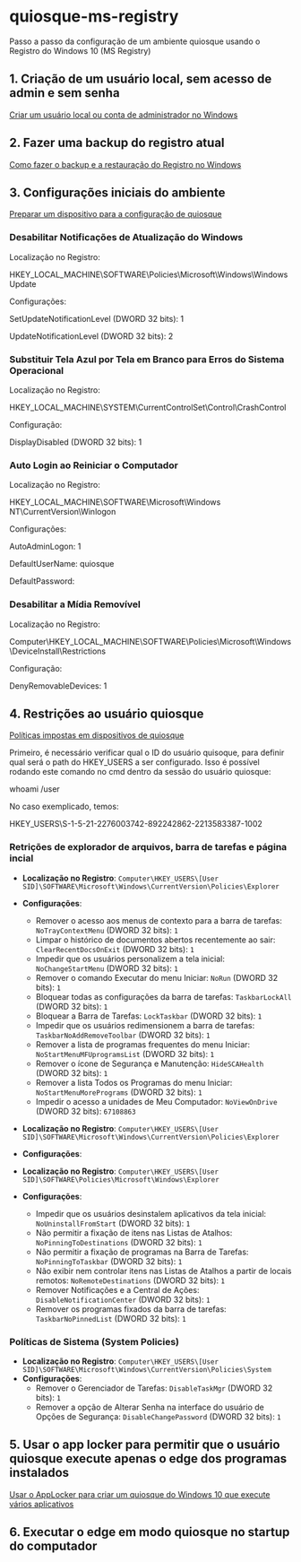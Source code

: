 # quiosque-ms-registry
Passo a passo da configuração de um ambiente quiosque usando o Registro do Windows 10 (MS Registry)

## 1. Criação de um usuário local, sem acesso de admin e sem senha
[Criar um usuário local ou conta de administrador no Windows](https://support.microsoft.com/pt-br/windows/criar-um-usu%C3%A1rio-local-ou-conta-de-administrador-no-windows-20de74e0-ac7f-3502-a866-32915af2a34d#:~:text=11Windows%2010-,Criar%20uma%20conta%20de%20usu%C3%A1rio%20local,outro%20usu%C3%A1rio%2C%20selecione%20Adicionar%20conta.)

## 2. Fazer uma backup do registro atual

[Como fazer o backup e a restauração do Registro no Windows](https://support.microsoft.com/pt-br/topic/como-fazer-o-backup-e-a-restaura%C3%A7%C3%A3o-do-registro-no-windows-855140ad-e318-2a13-2829-d428a2ab0692)

## 3. Configurações iniciais do ambiente

[Preparar um dispositivo para a configuração de quiosque](https://learn.microsoft.com/pt-br/windows/configuration/kiosk-prepare)

### Desabilitar Notificações de Atualização do Windows

Localização no Registro:

HKEY_LOCAL_MACHINE\SOFTWARE\Policies\Microsoft\Windows\WindowsUpdate

Configurações:

SetUpdateNotificationLevel (DWORD 32 bits): 1

UpdateNotificationLevel (DWORD 32 bits): 2

### Substituir Tela Azul por Tela em Branco para Erros do Sistema Operacional

Localização no Registro: 

HKEY_LOCAL_MACHINE\SYSTEM\CurrentControlSet\Control\CrashControl

Configuração:

DisplayDisabled (DWORD 32 bits): 1

### Auto Login ao Reiniciar o Computador

Localização no Registro: 

HKEY_LOCAL_MACHINE\SOFTWARE\Microsoft\Windows NT\CurrentVersion\Winlogon

Configurações:

AutoAdminLogon: 1

DefaultUserName: quiosque

DefaultPassword: 

### Desabilitar a Mídia Removível

Localização no Registro: 

Computer\HKEY_LOCAL_MACHINE\SOFTWARE\Policies\Microsoft\Windows\DeviceInstall\Restrictions

Configuração:

DenyRemovableDevices: 1

## 4. Restrições ao usuário quiosque

[Políticas impostas em dispositivos de quiosque](https://learn.microsoft.com/pt-br/windows/configuration/kiosk-policies)

Primeiro, é necessário verificar qual o ID do usuário quisoque, para definir qual será o path do HKEY_USERS a ser configurado. Isso é possível rodando este comando no cmd dentro da sessão do usuário quiosque:

whoami /user

No caso exemplicado, temos:

HKEY_USERS\S-1-5-21-2276003742-892242862-2213583387-1002


### Retrições de explorador de arquivos, barra de tarefas e página incial
- **Localização no Registro**: `Computer\HKEY_USERS\[User SID]\SOFTWARE\Microsoft\Windows\CurrentVersion\Policies\Explorer`
- **Configurações**:
  - Remover o acesso aos menus de contexto para a barra de tarefas: `NoTrayContextMenu` (DWORD 32 bits): `1`
  - Limpar o histórico de documentos abertos recentemente ao sair: `ClearRecentDocsOnExit` (DWORD 32 bits): `1`
  - Impedir que os usuários personalizem a tela inicial: `NoChangeStartMenu` (DWORD 32 bits): `1`
  - Remover o comando Executar do menu Iniciar: `NoRun` (DWORD 32 bits): `1`
  - Bloquear todas as configurações da barra de tarefas: `TaskbarLockAll` (DWORD 32 bits): `1`
  - Bloquear a Barra de Tarefas: `LockTaskbar` (DWORD 32 bits): `1`
  - Impedir que os usuários redimensionem a barra de tarefas: `TaskbarNoAddRemoveToolbar` (DWORD 32 bits): `1`
  - Remover a lista de programas frequentes do menu Iniciar: `NoStartMenuMFUprogramsList` (DWORD 32 bits): `1`
  - Remover o ícone de Segurança e Manutenção: `HideSCAHealth` (DWORD 32 bits): `1`
  - Remover a lista Todos os Programas do menu Iniciar: `NoStartMenuMorePrograms` (DWORD 32 bits): `1`
  - Impedir o acesso a unidades de Meu Computador: `NoViewOnDrive` (DWORD 32 bits): `67108863`

- **Localização no Registro**: `Computer\HKEY_USERS\[User SID]\SOFTWARE\Microsoft\Windows\CurrentVersion\Policies\Explorer`
- **Configurações**:

- **Localização no Registro**: `Computer\HKEY_USERS\[User SID]\SOFTWARE\Policies\Microsoft\Windows\Explorer`
- **Configurações**:
  - Impedir que os usuários desinstalem aplicativos da tela inicial: `NoUninstallFromStart` (DWORD 32 bits): `1`
  - Não permitir a fixação de itens nas Listas de Atalhos: `NoPinningToDestinations` (DWORD 32 bits): `1`
  - Não permitir a fixação de programas na Barra de Tarefas: `NoPinningToTaskbar` (DWORD 32 bits): `1`
  - Não exibir nem controlar itens nas Listas de Atalhos a partir de locais remotos: `NoRemoteDestinations` (DWORD 32 bits): `1`
  - Remover Notificações e a Central de Ações: `DisableNotificationCenter` (DWORD 32 bits): `1`
  - Remover os programas fixados da barra de tarefas: `TaskbarNoPinnedList` (DWORD 32 bits): `1`

### Políticas de Sistema (System Policies)
- **Localização no Registro**: `Computer\HKEY_USERS\[User SID]\SOFTWARE\Microsoft\Windows\CurrentVersion\Policies\System`
- **Configurações**:
  - Remover o Gerenciador de Tarefas: `DisableTaskMgr` (DWORD 32 bits): `1`
  - Remover a opção de Alterar Senha na interface do usuário de Opções de Segurança: `DisableChangePassword` (DWORD 32 bits): `1`

## 5. Usar o app locker para permitir que o usuário quiosque execute apenas o edge dos programas instalados

[Usar o AppLocker para criar um quiosque do Windows 10 que execute vários aplicativos](https://learn.microsoft.com/pt-br/windows/configuration/lock-down-windows-10-applocker)

## 6. Executar o edge em modo quiosque no startup do computador



